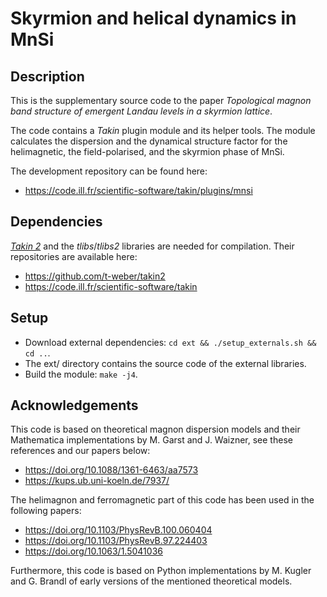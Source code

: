 # Skyrmion and helical dynamics in MnSi


## Description
This is the supplementary source code to the paper
*Topological magnon band structure of emergent Landau levels in a skyrmion lattice*.

The code contains a *Takin* plugin module and its helper tools.
The module calculates the dispersion and the dynamical structure factor for the
helimagnetic, the field-polarised, and the skyrmion phase of MnSi.

The development repository can be found here:
- https://code.ill.fr/scientific-software/takin/plugins/mnsi


## Dependencies
[*Takin 2*](https://doi.org/10.5281/zenodo.4117437) and the *tlibs*/*tlibs2* libraries are needed for compilation.
Their repositories are available here:
- https://github.com/t-weber/takin2
- https://code.ill.fr/scientific-software/takin


## Setup
- Download external dependencies: `cd ext && ./setup_externals.sh && cd ..`.
- The ext/ directory contains the source code of the external libraries.
- Build the module: `make -j4`.


## Acknowledgements
This code is based on theoretical magnon dispersion models and their Mathematica
implementations by M. Garst and J. Waizner, see these references and our papers below:
- https://doi.org/10.1088/1361-6463/aa7573
- https://kups.ub.uni-koeln.de/7937/

The helimagnon and ferromagnetic part of this code has been used in the following papers:
- https://doi.org/10.1103/PhysRevB.100.060404
- https://doi.org/10.1103/PhysRevB.97.224403
- https://doi.org/10.1063/1.5041036

Furthermore, this code is based on Python implementations by M. Kugler and G. Brandl of
early versions of the mentioned theoretical models.
